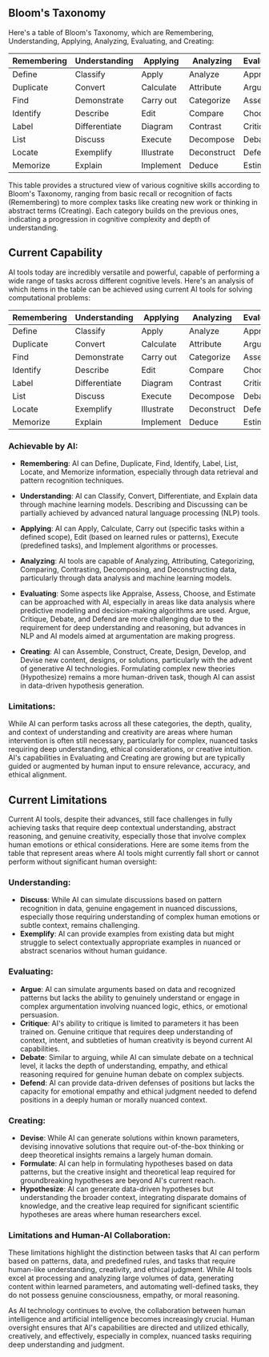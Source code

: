 ## Bloom's Taxonomy

Here's a table of Bloom's Taxonomy, which are Remembering, Understanding, Applying, Analyzing, Evaluating, and Creating:

| Remembering    | Understanding   | Applying       | Analyzing      | Evaluating     | Creating       |
|----------------|-----------------|----------------|----------------|----------------|----------------|
| Define         | Classify        | Apply          | Analyze        | Appraise       | Assemble       |
| Duplicate      | Convert         | Calculate      | Attribute      | Argue          | Construct      |
| Find           | Demonstrate     | Carry out      | Categorize     | Assess         | Create         |
| Identify       | Describe        | Edit           | Compare        | Choose         | Design         |
| Label          | Differentiate   | Diagram        | Contrast       | Critique       | Develop        |
| List           | Discuss         | Execute        | Decompose      | Debate         | Devise         |
| Locate         | Exemplify       | Illustrate     | Deconstruct    | Defend         | Formulate      |
| Memorize       | Explain         | Implement      | Deduce         | Estimate       | Hypothesize    |

This table provides a structured view of various cognitive skills according to Bloom's Taxonomy, ranging from basic recall or recognition of facts (Remembering) to more complex tasks like creating new work or thinking in abstract terms (Creating). Each category builds on the previous ones, indicating a progression in cognitive complexity and depth of understanding.

## Current Capability

AI tools today are incredibly versatile and powerful, capable of performing a wide range of tasks across different cognitive levels. Here's an analysis of which items in the table can be achieved using current AI tools for solving computational problems:

| Remembering    | Understanding   | Applying       | Analyzing      | Evaluating     | Creating       |
|----------------|-----------------|----------------|----------------|----------------|----------------|
| Define         | Classify        | Apply          | Analyze        | Appraise       | Assemble       |
| Duplicate      | Convert         | Calculate      | Attribute      | Argue          | Construct      |
| Find           | Demonstrate     | Carry out      | Categorize     | Assess         | Create         |
| Identify       | Describe        | Edit           | Compare        | Choose         | Design         |
| Label          | Differentiate   | Diagram        | Contrast       | Critique       | Develop        |
| List           | Discuss         | Execute        | Decompose      | Debate         | Devise         |
| Locate         | Exemplify       | Illustrate     | Deconstruct    | Defend         | Formulate      |
| Memorize       | Explain         | Implement      | Deduce         | Estimate       | Hypothesize    |

### Achievable by AI:

- **Remembering**: AI can Define, Duplicate, Find, Identify, Label, List, Locate, and Memorize information, especially through data retrieval and pattern recognition techniques.

- **Understanding**: AI can Classify, Convert, Differentiate, and Explain data through machine learning models. Describing and Discussing can be partially achieved by advanced natural language processing (NLP) tools.

- **Applying**: AI can Apply, Calculate, Carry out (specific tasks within a defined scope), Edit (based on learned rules or patterns), Execute (predefined tasks), and Implement algorithms or processes.

- **Analyzing**: AI tools are capable of Analyzing, Attributing, Categorizing, Comparing, Contrasting, Decomposing, and Deconstructing data, particularly through data analysis and machine learning models.

- **Evaluating**: Some aspects like Appraise, Assess, Choose, and Estimate can be approached with AI, especially in areas like data analysis where predictive modeling and decision-making algorithms are used. Argue, Critique, Debate, and Defend are more challenging due to the requirement for deep understanding and reasoning, but advances in NLP and AI models aimed at argumentation are making progress.

- **Creating**: AI can Assemble, Construct, Create, Design, Develop, and Devise new content, designs, or solutions, particularly with the advent of generative AI technologies. Formulating complex new theories (Hypothesize) remains a more human-driven task, though AI can assist in data-driven hypothesis generation.

### Limitations:
While AI can perform tasks across all these categories, the depth, quality, and context of understanding and creativity are areas where human intervention is often still necessary, particularly for complex, nuanced tasks requiring deep understanding, ethical considerations, or creative intuition. AI's capabilities in Evaluating and Creating are growing but are typically guided or augmented by human input to ensure relevance, accuracy, and ethical alignment.

## Current Limitations

Current AI tools, despite their advances, still face challenges in fully achieving tasks that require deep contextual understanding, abstract reasoning, and genuine creativity, especially those that involve complex human emotions or ethical considerations. Here are some items from the table that represent areas where AI tools might currently fall short or cannot perform without significant human oversight:

### Understanding:
- **Discuss**: While AI can simulate discussions based on pattern recognition in data, genuine engagement in nuanced discussions, especially those requiring understanding of complex human emotions or subtle context, remains challenging.
- **Exemplify**: AI can provide examples from existing data but might struggle to select contextually appropriate examples in nuanced or abstract scenarios without human guidance.

### Evaluating:
- **Argue**: AI can simulate arguments based on data and recognized patterns but lacks the ability to genuinely understand or engage in complex argumentation involving nuanced logic, ethics, or emotional persuasion.
- **Critique**: AI's ability to critique is limited to parameters it has been trained on. Genuine critique that requires deep understanding of context, intent, and subtleties of human creativity is beyond current AI capabilities.
- **Debate**: Similar to arguing, while AI can simulate debate on a technical level, it lacks the depth of understanding, empathy, and ethical reasoning required for genuine human debate on complex subjects.
- **Defend**: AI can provide data-driven defenses of positions but lacks the capacity for emotional empathy and ethical judgment needed to defend positions in a deeply human or morally nuanced context.

### Creating:
- **Devise**: While AI can generate solutions within known parameters, devising innovative solutions that require out-of-the-box thinking or deep theoretical insights remains a largely human domain.
- **Formulate**: AI can help in formulating hypotheses based on data patterns, but the creative insight and theoretical leap required for groundbreaking hypotheses are beyond AI's current reach.
- **Hypothesize**: AI can generate data-driven hypotheses but understanding the broader context, integrating disparate domains of knowledge, and the creative leap required for significant scientific hypotheses are areas where human researchers excel.

### Limitations and Human-AI Collaboration:
These limitations highlight the distinction between tasks that AI can perform based on patterns, data, and predefined rules, and tasks that require human-like understanding, creativity, and ethical judgment. While AI tools excel at processing and analyzing large volumes of data, generating content within learned parameters, and automating well-defined tasks, they do not possess genuine consciousness, empathy, or moral reasoning.

As AI technology continues to evolve, the collaboration between human intelligence and artificial intelligence becomes increasingly crucial. Human oversight ensures that AI's capabilities are directed and utilized ethically, creatively, and effectively, especially in complex, nuanced tasks requiring deep understanding and judgment.
